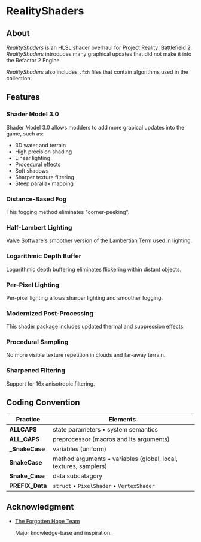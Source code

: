 
# RealityShaders

## About

*RealityShaders* is an HLSL shader overhaul for [Project Reality: Battlefield 2](https://www.realitymod.com/). *RealityShaders* introduces many graphical updates that did not make it into the Refactor 2 Engine.

*RealityShaders* also includes `.fxh` files that contain algorithms used in the collection.

## Features

### Shader Model 3.0

Shader Model 3.0 allows modders to add more grapical updates into the game, such as:

- 3D water and terrain
- High precision shading
- Linear lighting
- Procedural effects
- Soft shadows
- Sharper texture filtering
- Steep parallax mapping

### Distance-Based Fog

This fogging method eliminates "corner-peeking".

### Half-Lambert Lighting

[Valve Software's](https://advances.realtimerendering.com/s2006/Mitchell-ShadingInValvesSourceEngine.pdf) smoother version of the Lambertian Term used in lighting.

### Logarithmic Depth Buffer

Logarithmic depth buffering eliminates flickering within distant objects.

### Per-Pixel Lighting

Per-pixel lighting allows sharper lighting and smoother fogging.

### Modernized Post-Processing

This shader package includes updated thermal and suppression effects.

### Procedural Sampling

No more visible texture repetition in clouds and far-away terrain.

### Sharpened Filtering

Support for 16x anisotropic filtering.

## Coding Convention

Practice | Elements
-------- | --------
**ALLCAPS** | state parameters • system semantics
**ALL_CAPS** | preprocessor (macros and its arguments)
**_SnakeCase** | variables (uniform)
**SnakeCase** | method arguments • variables (global, local, textures, samplers)
**Snake_Case** | data subcatagory
**PREFIX_Data** | `struct` • `PixelShader` • `VertexShader`

## Acknowledgment

- [The Forgotten Hope Team](http://forgottenhope.warumdarum.de/)

    Major knowledge-base and inspiration.

